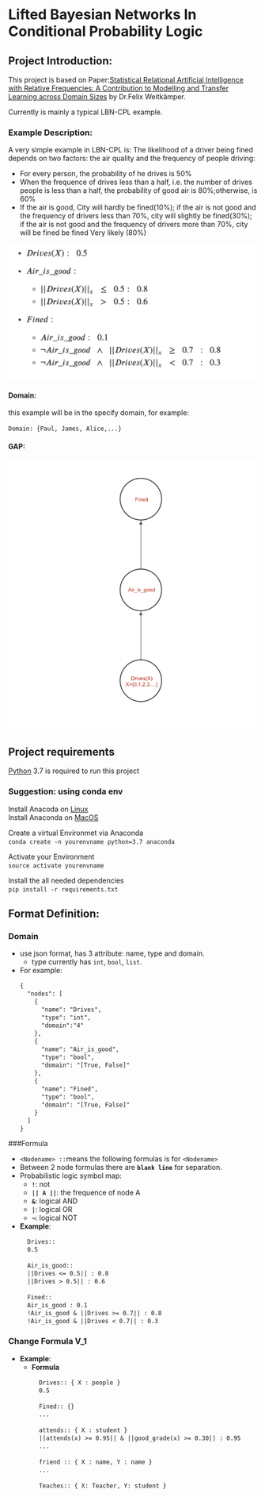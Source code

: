 # Lifted Bayesian Networks In Conditional Probability Logic
## Project Introduction:
This project is based on Paper:[Statistical Relational Artificial Intelligence with Relative Frequencies: A Contribution to Modelling and Transfer Learning across Domain Sizes](https://epub.ub.uni-muenchen.de/76444/) by Dr.Felix Weitkämper.

 Currently is mainly a typical LBN-CPL example.
### Example Description:
A very simple example in LBN-CPL is:
The likelihood of a driver being fined depends on two factors:
the air quality and the  frequency of people driving:
* For every person, the probability of he drives is 50%
* When the frequence of drives less than a half, i.e. the number of drives people is less than a half, the probability of good air is 80%;otherwise, is 60%
* If the air is good, City will hardly be fined(10%); if the air is not good and the frequency of drivers less than 70%, city will slightly be fined(30%); if the air is not good and the frequency of drivers more than 70%, city will be fined be fined Very likely (80%)

![](examples/drives_air_fined/formulas_v1.png)


#### Domain:
this example will be in the specify domain, for example:

``Domain: {Paul, James, Alice,...}``

#### GAP:

![](examples/drives_air_fined/GAP.png)

## Project requirements

[Python](https://www.python.org/downloads/) 3.7 is required to run this project
### Suggestion: using conda env
Install Anacoda on [Linux](https://docs.anaconda.com/anaconda/install/linux/)\
Install Anaconda on [MacOS](https://docs.anaconda.com/anaconda/install/mac-os/)

Create a virtual Environmet via Anaconda\
`conda create -n yourenvname python=3.7 anaconda`

Activate your Environment\
`source activate yourenvname`

Install the all needed dependencies\
`pip install -r requirements.txt`

##  Format Definition:
 ### Domain
 * use json format, has 3 attribute: name, type and domain.
    * type currently has `int`, `bool`, `list`.
 * For example:
    ```
    {
      "nodes": [
        {
          "name": "Drives",
          "type": "int",
          "domain":"4"
        },
        {
          "name": "Air_is_good",
          "type": "bool",
          "domain": "[True, False]"
        },
        {
          "name": "Fined",
          "type": "bool",
          "domain": "[True, False]"
        }
      ]
    }
   ```

###Formula
  * `<Nodename> ::`means the following formulas is for `<Nodename>`
  * Between 2 node formulas there are **`blank line`**  for separation.
  * Probabilistic logic symbol map:
    * **`!`**: not
    * **`|| A ||`**:  the frequence of node A
    * **`&`**: logical AND
    * **`|`**: logical OR
    * **`¬`**: logical NOT
  * **Example**:
      ```
        Drives::
        0.5
        
        Air_is_good::
        ||Drives <= 0.5|| : 0.8
        ||Drives > 0.5|| : 0.6
        
        Fined::
        Air_is_good : 0.1
        !Air_is_good & ||Drives >= 0.7|| : 0.8
        !Air_is_good & ||Drives < 0.7|| : 0.3
      ```

        
### Change Formula V_1    
 * **Example**:
    * **Formula**
      ```
        Drives:: { X : people }    
        0.5
        
        Fined:: {}
        ...
        
        attends:: { X : student }
        ||attends(x) >= 0.95|| & ||good_grade(x) >= 0.30|| : 0.95
        ...
        
        friend :: { X : name, Y : name }
        ...
        
        Teaches:: { X: Teacher, Y: student }
        
